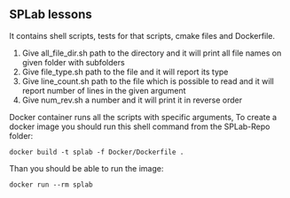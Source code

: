 ## SPLab lessons
It contains shell scripts, tests for that scripts, cmake files and Dockerfile.
1. Give all_file_dir.sh path to the directory and it will print all file names on given folder with subfolders
2. Give file_type.sh path to the file and it will report its type
3. Give line_count.sh path to the file which is possible to read and it will report number of lines in the given argument
4. Give num_rev.sh a number and it will print it in reverse order

Docker container runs all the scripts with specific arguments,
To create a docker image you should run this shell command from the SPLab-Repo folder:
```
docker build -t splab -f Docker/Dockerfile .
```
Than you should be able to run the image:
```
docker run --rm splab
```
